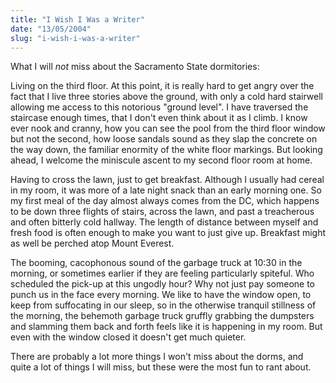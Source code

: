 ```yaml
---
title: "I Wish I Was a Writer"
date: "13/05/2004"
slug: "i-wish-i-was-a-writer"
---
```


What I will _not_ miss about the Sacramento State dormitories:

Living on the third floor. At this point, it is really hard to get angry over the fact that I live three stories above the ground, with only a cold hard stairwell allowing me access to this notorious "ground level". I have traversed the staircase enough times, that I don't even think about it as I climb. I know ever nook and cranny, how you can see the pool from the third floor window but not the second, how loose sandals sound as they slap the concrete on the way down, the familiar enormity of the white floor markings. But looking ahead, I welcome the miniscule ascent to my second floor room at home.

Having to cross the lawn, just to get breakfast. Although I usually had cereal in my room, it was more of a late night snack than an early morning one. So my first meal of the day almost always comes from the DC, which happens to be down three flights of stairs, across the lawn, and past a treacherous and often bitterly cold hallway. The length of distance between myself and fresh food is often enough to make you want to just give up. Breakfast might as well be perched atop Mount Everest.

The booming, cacophonous sound of the garbage truck at 10:30 in the morning, or sometimes earlier if they are feeling particularly spiteful. Who scheduled the pick-up at this ungodly hour? Why not just pay someone to punch us in the face every morning. We like to have the window open, to keep from suffocating in our sleep, so in the otherwise tranquil stillness of the morning, the behemoth garbage truck gruffly grabbing the dumpsters and slamming them back and forth feels like it is happening in my room. But even with the window closed it doesn't get much quieter.

There are probably a lot more things I won't miss about the dorms, and quite a lot of things I will miss, but these were the most fun to rant about.
